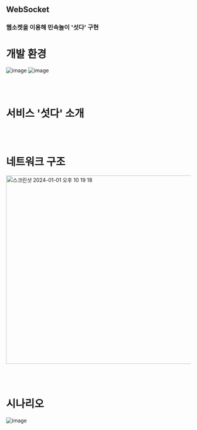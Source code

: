 ## WebSocket
### 웹소켓을 이용해 민속놀이 '섯다' 구현



# 개발 환경
![image](https://github.com/jjindol/WebSocket/assets/109019833/22053f06-bf5f-4d8a-becb-3d7637aea018)
![image](https://github.com/jjindol/WebSocket/assets/109019833/7b4f6a82-1fd0-4b57-933a-0187b84f2c3e)


<br/><br/>


# 서비스 '섯다' 소개


<br/><br/>


# 네트워크 구조
<img width="514" alt="스크린샷 2024-01-01 오후 10 19 18" src="https://github.com/jjindol/WebSocket/assets/109019833/e026dee4-d332-4bfa-ba84-c39200d99d55">


<br/><br/>


# 시나리오
![image](https://github.com/jjindol/WebSocket/assets/109019833/79bcc869-1e8f-4f6a-941f-ea4c526fb385)


<br/><br/>
